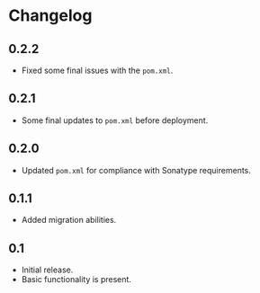 Changelog
=========
## 0.2.2 ##
 * Fixed some final issues with the `pom.xml`.

## 0.2.1 ##
 * Some final updates to `pom.xml` before deployment.

## 0.2.0 ##
 * Updated `pom.xml` for compliance with Sonatype requirements.
 
## 0.1.1 ##
 * Added migration abilities.

## 0.1 ##
 * Initial release.
 * Basic functionality is present.
